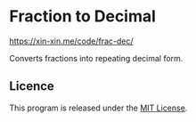 # Fraction to Decimal

https://xin-xin.me/code/frac-dec/

Converts fractions into repeating decimal form.

## Licence

This program is released under the [MIT License](https://opensource.org/licenses/MIT).
